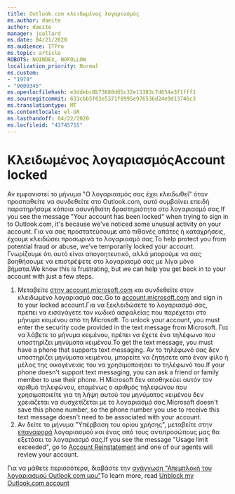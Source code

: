 ```yaml
---
title: Outlook.com κλειδωμένος λογαριασμός
ms.author: daeite
author: daeite
manager: joallard
ms.date: 04/21/2020
ms.audience: ITPro
ms.topic: article
ROBOTS: NOINDEX, NOFOLLOW
localization_priority: Normal
ms.custom:
- "1979"
- "9000345"
ms.openlocfilehash: e3ddebc8b73688d65c32e15383c7d654a3f1fff1
ms.sourcegitcommit: 631cbb5f03e5371f0995e976536d24e9d13746c3
ms.translationtype: MT
ms.contentlocale: el-GR
ms.lasthandoff: 04/22/2020
ms.locfileid: "43745755"
---
```

# <a name="account-locked"></a><span data-ttu-id="cba80-102">Κλειδωμένος λογαριασμός</span><span class="sxs-lookup"><span data-stu-id="cba80-102">Account locked</span></span>

<span data-ttu-id="cba80-103">Αν εμφανιστεί το μήνυμα "Ο λογαριασμός σας έχει κλειδωθεί" όταν προσπαθείτε να συνδεθείτε στο Outlook.com, αυτό συμβαίνει επειδή παρατηρήσαμε κάποια ασυνήθιστη δραστηριότητα στο λογαριασμό σας.</span><span class="sxs-lookup"><span data-stu-id="cba80-103">If you see the message "Your account has been locked" when trying to sign in to Outlook.com, it's because we've noticed some unusual activity on your account.</span></span> <span data-ttu-id="cba80-104">Για να σας προστατεύσουμε από πιθανές απάτες ή καταχρήσεις, έχουμε κλειδώσει προσωρινά το λογαριασμό σας.</span><span class="sxs-lookup"><span data-stu-id="cba80-104">To help protect you from potential fraud or abuse, we've temporarily locked your account.</span></span> <span data-ttu-id="cba80-105">Γνωρίζουμε ότι αυτό είναι απογοητευτικό, αλλά μπορούμε να σας βοηθήσουμε να επιστρέψετε στο λογαριασμό σας με λίγα μόνο βήματα.</span><span class="sxs-lookup"><span data-stu-id="cba80-105">We know this is frustrating, but we can help you get back in to your account with just a few steps.</span></span>

1. <span data-ttu-id="cba80-106">Μεταβείτε [στην account.microsoft.com](https://go.microsoft.com/fwlink/?linkid=2090484) και συνδεθείτε στον κλειδωμένο λογαριασμό σας.</span><span class="sxs-lookup"><span data-stu-id="cba80-106">Go to [account.microsoft.com](https://go.microsoft.com/fwlink/?linkid=2090484) and sign in to your locked account.</span></span><span data-ttu-id="cba80-107">Για να ξεκλειδώσετε το λογαριασμό σας, πρέπει να εισαγάγετε τον κωδικό ασφαλείας που παρέχεται στο μήνυμα κειμένου από τη Microsoft.</span><span class="sxs-lookup"><span data-stu-id="cba80-107"> To unlock your account, you must enter the security code provided in the text message from Microsoft.</span></span> <span data-ttu-id="cba80-108">Για να λάβετε το μήνυμα κειμένου, πρέπει να έχετε ένα τηλέφωνο που υποστηρίζει μηνύματα κειμένου.</span><span class="sxs-lookup"><span data-stu-id="cba80-108">To get the text message, you must have a phone that supports text messaging.</span></span> <span data-ttu-id="cba80-109">Αν το τηλέφωνό σας δεν υποστηρίζει μηνύματα κειμένου, μπορείτε να ζητήσετε από έναν φίλο ή μέλος της οικογένειάς του να χρησιμοποιήσει το τηλέφωνό του.</span><span class="sxs-lookup"><span data-stu-id="cba80-109">If your phone doesn't support text messaging, you can ask a friend or family member to use their phone.</span></span> <span data-ttu-id="cba80-110">Η Microsoft δεν αποθηκεύει αυτόν τον αριθμό τηλεφώνου, επομένως ο αριθμός τηλεφώνου που χρησιμοποιείτε για τη λήψη αυτού του μηνύματος κειμένου δεν χρειάζεται να συσχετίζεται με το λογαριασμό σας.</span><span class="sxs-lookup"><span data-stu-id="cba80-110">Microsoft doesn't save this phone number, so the phone number you use to receive this text message doesn't need to be associated with your account.</span></span>
2. <span data-ttu-id="cba80-111">Αν δείτε το μήνυμα "Υπέρβαση του ορίου χρήσης", μεταβείτε στην [επαναφορά](https://go.microsoft.com/fwlink/?linkid=2090483) λογαριασμού και ένας από τους αντιπροσώπους μας θα εξετάσει το λογαριασμό σας.</span><span class="sxs-lookup"><span data-stu-id="cba80-111">If you see the message "Usage limit exceeded", go to [Account Reinstatement](https://go.microsoft.com/fwlink/?linkid=2090483) and one of our agents will review your account.</span></span>

<span data-ttu-id="cba80-112">Για να μάθετε περισσότερα, διαβάστε την [ανάγνωση "Απεμπλοκή του λογαριασμού Outlook.com μου"](https://support.office.com/article/f4ad2701-d166-4d8b-8a6a-9af2a1f8a4c4?wt.mc_id=Office_Outlook_com_Alchemy)</span><span class="sxs-lookup"><span data-stu-id="cba80-112">To learn more, read [Unblock my Outlook.com account](https://support.office.com/article/f4ad2701-d166-4d8b-8a6a-9af2a1f8a4c4?wt.mc_id=Office_Outlook_com_Alchemy)</span></span> 